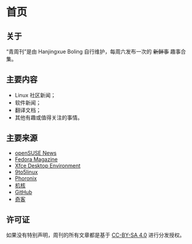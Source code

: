 # 首页

## 关于

“青周刊”是由 Hanjingxue Boling 自行维护，每周六发布一次的 <del>新鲜事</del> 趣事合集。

## 主要内容

- Linux 社区新闻；
- 软件新闻；
- 翻译文档；
- 其他有趣或值得关注的事情。

## 主要来源

- [openSUSE News](https://news.opensuse.org/)
- [Fedora Magazine](https://fedoramagazine.org/)
- [Xfce Desktop Environment](https://xfce.org/)
- [9to5linux](https://9to5linux.com/)
- [Phoronix](https://www.phoronix.com/scan.php?page=home)
- [机核](https://www.gcores.com/)
- [GitHub](https://github.com/)
- [奇客](https://www.solidot.org/)

## 许可证

如果没有特别声明，周刊的所有文章都是基于 [CC-BY-SA 4.0](http://creativecommons.org/licenses/by-sa/4.0/) 进行分发授权。
